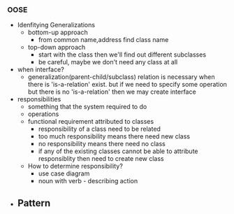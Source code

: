 ### OOSE
 - Idenfitying Generalizations
   - bottom-up approach
     - from common name,address find class name
   - top-down approach
     - start with the class then we'll find out different subclasses
     - be careful, maybe we don't need any class at all
 - when interface?
   - generalization(parent-child/subclass) relation is necessary when there is 'is-a-relation' exist. but if we need to specify some operation but there is no 'is-a-relation' then we may create interface
 - responsibilities
   - something that the system required to do
   - operations
   - functional requirement attributed to classes
     - responsibility of a class need to be related
     - too much responsibility means there need new class
     - no responsibility means there need no class
     - if any of the existing classes cannot be able to attribute responsiblity then need to create new class
   - How to determine responsibility?
     - use case diagram
     - noun with verb - describing action
 - Pattern
   - 